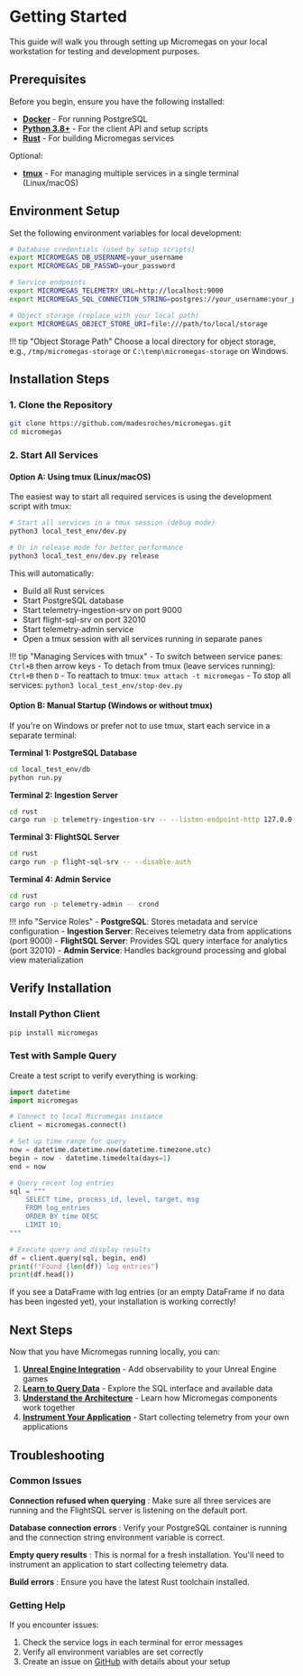 # Getting Started

This guide will walk you through setting up Micromegas on your local workstation for testing and development purposes.

## Prerequisites

Before you begin, ensure you have the following installed:

- **[Docker](https://www.docker.com/get-started/)** - For running PostgreSQL
- **[Python 3.8+](https://www.python.org/downloads/)** - For the client API and setup scripts
- **[Rust](https://www.rust-lang.org/tools/install)** - For building Micromegas services

Optional:
- **[tmux](https://github.com/tmux/tmux/wiki)** - For managing multiple services in a single terminal (Linux/macOS)

## Environment Setup

Set the following environment variables for local development:

```bash
# Database credentials (used by setup scripts)
export MICROMEGAS_DB_USERNAME=your_username
export MICROMEGAS_DB_PASSWD=your_password

# Service endpoints
export MICROMEGAS_TELEMETRY_URL=http://localhost:9000
export MICROMEGAS_SQL_CONNECTION_STRING=postgres://your_username:your_password@localhost:5432

# Object storage (replace with your local path)
export MICROMEGAS_OBJECT_STORE_URI=file:///path/to/local/storage
```

!!! tip "Object Storage Path"
    Choose a local directory for object storage, e.g., `/tmp/micromegas-storage` or `C:\temp\micromegas-storage` on Windows.

## Installation Steps

### 1. Clone the Repository

```bash
git clone https://github.com/madesroches/micromegas.git
cd micromegas
```

### 2. Start All Services

#### Option A: Using tmux (Linux/macOS)

The easiest way to start all required services is using the development script with tmux:

```bash
# Start all services in a tmux session (debug mode)
python3 local_test_env/dev.py

# Or in release mode for better performance
python3 local_test_env/dev.py release
```

This will automatically:

- Build all Rust services
- Start PostgreSQL database
- Start telemetry-ingestion-srv on port 9000
- Start flight-sql-srv on port 32010
- Start telemetry-admin service
- Open a tmux session with all services running in separate panes

!!! tip "Managing Services with tmux"
    - To switch between service panes: `Ctrl+B` then arrow keys
    - To detach from tmux (leave services running): `Ctrl+B` then `D`
    - To reattach to tmux: `tmux attach -t micromegas`
    - To stop all services: `python3 local_test_env/stop-dev.py`

#### Option B: Manual Startup (Windows or without tmux)

If you're on Windows or prefer not to use tmux, start each service in a separate terminal:

**Terminal 1: PostgreSQL Database**
```bash
cd local_test_env/db
python run.py
```

**Terminal 2: Ingestion Server**
```bash
cd rust
cargo run -p telemetry-ingestion-srv -- --listen-endpoint-http 127.0.0.1:9000
```

**Terminal 3: FlightSQL Server**
```bash
cd rust
cargo run -p flight-sql-srv -- --disable-auth
```

**Terminal 4: Admin Service**
```bash
cd rust
cargo run -p telemetry-admin -- crond
```

!!! info "Service Roles"
    - **PostgreSQL**: Stores metadata and service configuration
    - **Ingestion Server**: Receives telemetry data from applications (port 9000)
    - **FlightSQL Server**: Provides SQL query interface for analytics (port 32010)
    - **Admin Service**: Handles background processing and global view materialization

## Verify Installation

### Install Python Client

```bash
pip install micromegas
```

### Test with Sample Query

Create a test script to verify everything is working:

```python
import datetime
import micromegas

# Connect to local Micromegas instance
client = micromegas.connect()

# Set up time range for query
now = datetime.datetime.now(datetime.timezone.utc)
begin = now - datetime.timedelta(days=1)
end = now

# Query recent log entries
sql = """
    SELECT time, process_id, level, target, msg
    FROM log_entries
    ORDER BY time DESC
    LIMIT 10;
"""

# Execute query and display results
df = client.query(sql, begin, end)
print(f"Found {len(df)} log entries")
print(df.head())
```

If you see a DataFrame with log entries (or an empty DataFrame if no data has been ingested yet), your installation is working correctly!

## Next Steps

Now that you have Micromegas running locally, you can:

1. **[Unreal Engine Integration](unreal/index.md)** - Add observability to your Unreal Engine games
2. **[Learn to Query Data](query-guide/index.md)** - Explore the SQL interface and available data
3. **[Understand the Architecture](architecture/index.md)** - Learn how Micromegas components work together
4. **[Instrument Your Application](query-guide/python-api.md)** - Start collecting telemetry from your own applications

## Troubleshooting

### Common Issues

**Connection refused when querying**
: Make sure all three services are running and the FlightSQL server is listening on the default port.

**Database connection errors**
: Verify your PostgreSQL container is running and the connection string environment variable is correct.

**Empty query results**
: This is normal for a fresh installation. You'll need to instrument an application to start collecting telemetry data.

**Build errors**
: Ensure you have the latest Rust toolchain installed.

### Getting Help

If you encounter issues:

1. Check the service logs in each terminal for error messages
2. Verify all environment variables are set correctly
3. Create an issue on [GitHub](https://github.com/madesroches/micromegas/issues) with details about your setup
